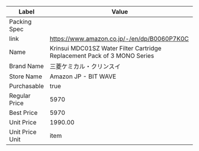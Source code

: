 | Label           | Value                                                                    |
| --------------- | ------------------------------------------------------------------------ |
| Packing Spec    |                                                                          |
| link            | https://www.amazon.co.jp/-/en/dp/B0060P7K0C                              |
| Name            | Krinsui MDC01SZ Water Filter Cartridge Replacement Pack of 3 MONO Series |
| Brand Name      | 三菱ケミカル・クリンスイ                                                             |
| Store Name      | Amazon JP - BIT WAVE                                                     |
| Purchasable     | true                                                                     |
| Regular Price   | 5970                                                                     |
| Best Price      | 5970                                                                     |
| Unit Price      | 1990.00                                                                  |
| Unit Price Unit | item                                                                     |
